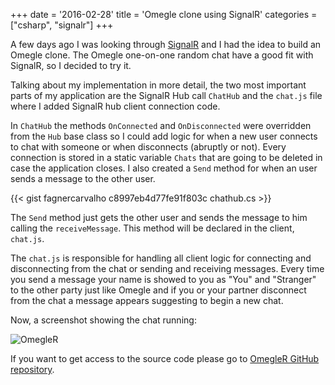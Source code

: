 +++
date = '2016-02-28'
title = 'Omegle clone using SignalR'
categories = ["csharp", "signalr"]
+++

A few days ago I was looking through [SignalR](http://www.asp.net/signalr) and I had the idea to build an Omegle clone. The Omegle one-on-one random chat have a good fit with SignalR, so I decided to try it.

Talking about my implementation in more detail, the two most important parts of my application are the SignalR Hub call `ChatHub` and the `chat.js` file where I added SignalR hub client connection code.

In `ChatHub` the methods `OnConnected` and `OnDisconnected` were overridden from the `Hub` base class so I could add logic for when a new user connects to chat with someone or when disconnects (abruptly or not). Every connection is stored in a static variable `Chats` that are going to be deleted in case the application closes. I also created a `Send` method for when an user sends a message to the other user.

{{< gist fagnercarvalho c8997eb4d77fe91f803c chathub.cs >}}

The `Send` method just gets the other user and sends the message to him calling the `receiveMessage`. This method will be declared in the client, `chat.js`.

The `chat.js` is responsible for handling all client logic for connecting and disconnecting from the chat or sending and receiving messages. Every time you send a message your name is showed to you as "You" and "Stranger" to the other party just like Omegle and if you or your partner disconnect from the chat a message appears suggesting to begin a new chat.

Now, a screenshot showing the chat running:

![OmegleR](/images/OmegleR.png)

If you want to get access to the source code please go to [OmegleR GitHub repository](https://github.com/fagnercarvalho/OmegleR).
